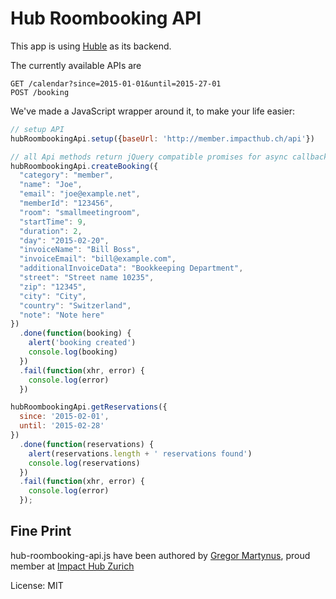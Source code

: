 Hub Roombooking API
===================

This app is using [Huble](http://www.forcebase.org/huble) as its backend.

The currently available APIs are

```
GET /calendar?since=2015-01-01&until=2015-27-01
POST /booking
```

We've made a JavaScript wrapper around it, to make your life easier:

```js
// setup API
hubRoombookingApi.setup({baseUrl: 'http://member.impacthub.ch/api'})

// all Api methods return jQuery compatible promises for async callbacks
hubRoombookingApi.createBooking({
  "category": "member",
  "name": "Joe",
  "email": "joe@example.net",
  "memberId": "123456",
  "room": "smallmeetingroom",
  "startTime": 9,
  "duration": 2,
  "day": "2015-02-20",
  "invoiceName": "Bill Boss",
  "invoiceEmail": "bill@example.com",
  "additionalInvoiceData": "Bookkeeping Department",
  "street": "Street name 10235",
  "zip": "12345",
  "city": "City",
  "country": "Switzerland",
  "note": "Note here"
})
  .done(function(booking) {
    alert('booking created')
    console.log(booking)
  })
  .fail(function(xhr, error) {
    console.log(error)
  })

hubRoombookingApi.getReservations({
  since: '2015-02-01',
  until: '2015-02-28'
})
  .done(function(reservations) {
    alert(reservations.length + ' reservations found')
    console.log(reservations)
  })
  .fail(function(xhr, error) {
    console.log(error)
  });
```


Fine Print
----------

hub-roombooking-api.js have been authored by [Gregor Martynus](https://github.com/gr2m),
proud member at [Impact Hub Zurich](http://zurich.impacthub.net/)

License: MIT
